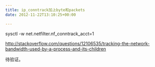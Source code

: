 ```yaml
---
title: ip_conntrack加上byte和packets
date: 2012-11-22T13:10:25+00:00

---
```

sysctl -w net.netfilter.nf\_conntrack\_acct=1

http://stackoverflow.com/questions/12106535/tracking-the-network-bandwidth-used-by-a-process-and-its-children

待验证。
